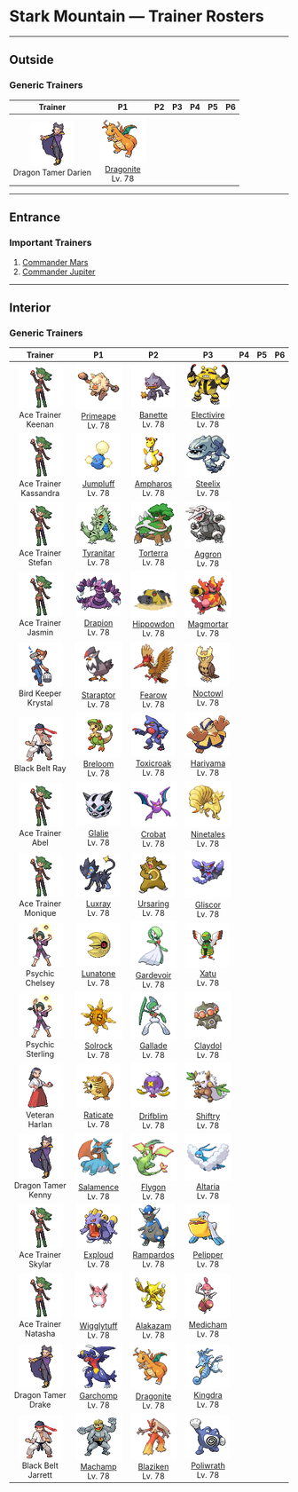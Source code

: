 # Stark Mountain — Trainer Rosters

---

## Outside


### Generic Trainers

| Trainer | P1 | P2 | P3 | P4 | P5 | P6 |
|:-------:|:--:|:--:|:--:|:--:|:--:|:--:|
| ![Dragon Tamer Darien](../../assets/trainers/dragon_tamer.png "Dragon Tamer Darien")<br>Dragon Tamer Darien | ![Dragonite](../../assets/sprites/dragonite/front.gif "Dragonite")<br>[Dragonite](../../pokemon/dragonite.md/)<br>Lv. 78 |


---

## Entrance


### Important Trainers

1. [Commander Mars](important_trainers.md#commander-mars)
1. [Commander Jupiter](important_trainers.md#commander-jupiter)

---

## Interior


### Generic Trainers

| Trainer | P1 | P2 | P3 | P4 | P5 | P6 |
|:-------:|:--:|:--:|:--:|:--:|:--:|:--:|
| ![Ace Trainer Keenan](../../assets/trainers/ace_trainer.png "Ace Trainer Keenan")<br>Ace Trainer Keenan | ![Primeape](../../assets/sprites/primeape/front.gif "Primeape")<br>[Primeape](../../pokemon/primeape.md/)<br>Lv. 78 | ![Banette](../../assets/sprites/banette/front.gif "Banette")<br>[Banette](../../pokemon/banette.md/)<br>Lv. 78 | ![Electivire](../../assets/sprites/electivire/front.gif "Electivire")<br>[Electivire](../../pokemon/electivire.md/)<br>Lv. 78 |
| ![Ace Trainer Kassandra](../../assets/trainers/ace_trainer.png "Ace Trainer Kassandra")<br>Ace Trainer Kassandra | ![Jumpluff](../../assets/sprites/jumpluff/front.gif "Jumpluff")<br>[Jumpluff](../../pokemon/jumpluff.md/)<br>Lv. 78 | ![Ampharos](../../assets/sprites/ampharos/front.gif "Ampharos")<br>[Ampharos](../../pokemon/ampharos.md/)<br>Lv. 78 | ![Steelix](../../assets/sprites/steelix/front.gif "Steelix")<br>[Steelix](../../pokemon/steelix.md/)<br>Lv. 78 |
| ![Ace Trainer Stefan](../../assets/trainers/ace_trainer.png "Ace Trainer Stefan")<br>Ace Trainer Stefan | ![Tyranitar](../../assets/sprites/tyranitar/front.gif "Tyranitar")<br>[Tyranitar](../../pokemon/tyranitar.md/)<br>Lv. 78 | ![Torterra](../../assets/sprites/torterra/front.gif "Torterra")<br>[Torterra](../../pokemon/torterra.md/)<br>Lv. 78 | ![Aggron](../../assets/sprites/aggron/front.gif "Aggron")<br>[Aggron](../../pokemon/aggron.md/)<br>Lv. 78 |
| ![Ace Trainer Jasmin](../../assets/trainers/ace_trainer.png "Ace Trainer Jasmin")<br>Ace Trainer Jasmin | ![Drapion](../../assets/sprites/drapion/front.gif "Drapion")<br>[Drapion](../../pokemon/drapion.md/)<br>Lv. 78 | ![Hippowdon](../../assets/sprites/hippowdon/front.gif "Hippowdon")<br>[Hippowdon](../../pokemon/hippowdon.md/)<br>Lv. 78 | ![Magmortar](../../assets/sprites/magmortar/front.gif "Magmortar")<br>[Magmortar](../../pokemon/magmortar.md/)<br>Lv. 78 |
| ![Bird Keeper Krystal](../../assets/trainers/bird_keeper.png "Bird Keeper Krystal")<br>Bird Keeper Krystal | ![Staraptor](../../assets/sprites/staraptor/front.gif "Staraptor")<br>[Staraptor](../../pokemon/staraptor.md/)<br>Lv. 78 | ![Fearow](../../assets/sprites/fearow/front.gif "Fearow")<br>[Fearow](../../pokemon/fearow.md/)<br>Lv. 78 | ![Noctowl](../../assets/sprites/noctowl/front.gif "Noctowl")<br>[Noctowl](../../pokemon/noctowl.md/)<br>Lv. 78 |
| ![Black Belt Ray](../../assets/trainers/black_belt.png "Black Belt Ray")<br>Black Belt Ray | ![Breloom](../../assets/sprites/breloom/front.gif "Breloom")<br>[Breloom](../../pokemon/breloom.md/)<br>Lv. 78 | ![Toxicroak](../../assets/sprites/toxicroak/front.gif "Toxicroak")<br>[Toxicroak](../../pokemon/toxicroak.md/)<br>Lv. 78 | ![Hariyama](../../assets/sprites/hariyama/front.gif "Hariyama")<br>[Hariyama](../../pokemon/hariyama.md/)<br>Lv. 78 |
| ![Ace Trainer Abel](../../assets/trainers/ace_trainer.png "Ace Trainer Abel")<br>Ace Trainer Abel | ![Glalie](../../assets/sprites/glalie/front.gif "Glalie")<br>[Glalie](../../pokemon/glalie.md/)<br>Lv. 78 | ![Crobat](../../assets/sprites/crobat/front.gif "Crobat")<br>[Crobat](../../pokemon/crobat.md/)<br>Lv. 78 | ![Ninetales](../../assets/sprites/ninetales/front.gif "Ninetales")<br>[Ninetales](../../pokemon/ninetales.md/)<br>Lv. 78 |
| ![Ace Trainer Monique](../../assets/trainers/ace_trainer.png "Ace Trainer Monique")<br>Ace Trainer Monique | ![Luxray](../../assets/sprites/luxray/front.gif "Luxray")<br>[Luxray](../../pokemon/luxray.md/)<br>Lv. 78 | ![Ursaring](../../assets/sprites/ursaring/front.gif "Ursaring")<br>[Ursaring](../../pokemon/ursaring.md/)<br>Lv. 78 | ![Gliscor](../../assets/sprites/gliscor/front.gif "Gliscor")<br>[Gliscor](../../pokemon/gliscor.md/)<br>Lv. 78 |
| ![Psychic Chelsey](../../assets/trainers/psychic.png "Psychic Chelsey")<br>Psychic Chelsey | ![Lunatone](../../assets/sprites/lunatone/front.gif "Lunatone")<br>[Lunatone](../../pokemon/lunatone.md/)<br>Lv. 78 | ![Gardevoir](../../assets/sprites/gardevoir/front.gif "Gardevoir")<br>[Gardevoir](../../pokemon/gardevoir.md/)<br>Lv. 78 | ![Xatu](../../assets/sprites/xatu/front.gif "Xatu")<br>[Xatu](../../pokemon/xatu.md/)<br>Lv. 78 |
| ![Psychic Sterling](../../assets/trainers/psychic.png "Psychic Sterling")<br>Psychic Sterling | ![Solrock](../../assets/sprites/solrock/front.gif "Solrock")<br>[Solrock](../../pokemon/solrock.md/)<br>Lv. 78 | ![Gallade](../../assets/sprites/gallade/front.gif "Gallade")<br>[Gallade](../../pokemon/gallade.md/)<br>Lv. 78 | ![Claydol](../../assets/sprites/claydol/front.gif "Claydol")<br>[Claydol](../../pokemon/claydol.md/)<br>Lv. 78 |
| ![Veteran Harlan](../../assets/trainers/veteran.png "Veteran Harlan")<br>Veteran Harlan | ![Raticate](../../assets/sprites/raticate/front.gif "Raticate")<br>[Raticate](../../pokemon/raticate.md/)<br>Lv. 78 | ![Drifblim](../../assets/sprites/drifblim/front.gif "Drifblim")<br>[Drifblim](../../pokemon/drifblim.md/)<br>Lv. 78 | ![Shiftry](../../assets/sprites/shiftry/front.gif "Shiftry")<br>[Shiftry](../../pokemon/shiftry.md/)<br>Lv. 78 |
| ![Dragon Tamer Kenny](../../assets/trainers/dragon_tamer.png "Dragon Tamer Kenny")<br>Dragon Tamer Kenny | ![Salamence](../../assets/sprites/salamence/front.gif "Salamence")<br>[Salamence](../../pokemon/salamence.md/)<br>Lv. 78 | ![Flygon](../../assets/sprites/flygon/front.gif "Flygon")<br>[Flygon](../../pokemon/flygon.md/)<br>Lv. 78 | ![Altaria](../../assets/sprites/altaria/front.gif "Altaria")<br>[Altaria](../../pokemon/altaria.md/)<br>Lv. 78 |
| ![Ace Trainer Skylar](../../assets/trainers/ace_trainer.png "Ace Trainer Skylar")<br>Ace Trainer Skylar | ![Exploud](../../assets/sprites/exploud/front.gif "Exploud")<br>[Exploud](../../pokemon/exploud.md/)<br>Lv. 78 | ![Rampardos](../../assets/sprites/rampardos/front.gif "Rampardos")<br>[Rampardos](../../pokemon/rampardos.md/)<br>Lv. 78 | ![Pelipper](../../assets/sprites/pelipper/front.gif "Pelipper")<br>[Pelipper](../../pokemon/pelipper.md/)<br>Lv. 78 |
| ![Ace Trainer Natasha](../../assets/trainers/ace_trainer.png "Ace Trainer Natasha")<br>Ace Trainer Natasha | ![Wigglytuff](../../assets/sprites/wigglytuff/front.gif "Wigglytuff")<br>[Wigglytuff](../../pokemon/wigglytuff.md/)<br>Lv. 78 | ![Alakazam](../../assets/sprites/alakazam/front.gif "Alakazam")<br>[Alakazam](../../pokemon/alakazam.md/)<br>Lv. 78 | ![Medicham](../../assets/sprites/medicham/front.gif "Medicham")<br>[Medicham](../../pokemon/medicham.md/)<br>Lv. 78 |
| ![Dragon Tamer Drake](../../assets/trainers/dragon_tamer.png "Dragon Tamer Drake")<br>Dragon Tamer Drake | ![Garchomp](../../assets/sprites/garchomp/front.gif "Garchomp")<br>[Garchomp](../../pokemon/garchomp.md/)<br>Lv. 78 | ![Dragonite](../../assets/sprites/dragonite/front.gif "Dragonite")<br>[Dragonite](../../pokemon/dragonite.md/)<br>Lv. 78 | ![Kingdra](../../assets/sprites/kingdra/front.gif "Kingdra")<br>[Kingdra](../../pokemon/kingdra.md/)<br>Lv. 78 |
| ![Black Belt Jarrett](../../assets/trainers/black_belt.png "Black Belt Jarrett")<br>Black Belt Jarrett | ![Machamp](../../assets/sprites/machamp/front.gif "Machamp")<br>[Machamp](../../pokemon/machamp.md/)<br>Lv. 78 | ![Blaziken](../../assets/sprites/blaziken/front.gif "Blaziken")<br>[Blaziken](../../pokemon/blaziken.md/)<br>Lv. 78 | ![Poliwrath](../../assets/sprites/poliwrath/front.gif "Poliwrath")<br>[Poliwrath](../../pokemon/poliwrath.md/)<br>Lv. 78 |

